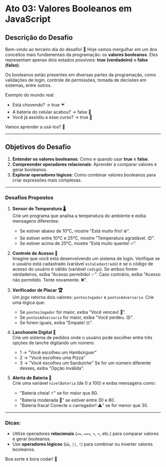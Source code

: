 # Ato 03: Valores Booleanos em JavaScript

## Descrição do Desafio

Bem-vindo ao terceiro dia do desafio! 🎉 Hoje vamos mergulhar em um dos conceitos mais fundamentais da programação: os **valores booleanos**. Eles representam apenas dois estados possíveis: **true (verdadeiro)** e **false (falso)**.

Os booleanos estão presentes em diversas partes da programação, como validações de login, controle de permissões, tomada de decisões em sistemas, entre outros.

Exemplo do mundo real:

- Está chovendo? → true ☔
- A bateria do celular acabou? → false 🔋
- Você já assistiu a esse curso? → true 🎥

Vamos aprender a usá-los? 🚀

---

## Objetivos do Desafio

1. **Entender os valores booleanos**: Como e quando usar **true** e **false**.
2. **Compreender operadores relacionais**: Aprender a comparar valores e gerar booleanos.
3. **Explorar operadores lógicos**: Como combinar valores booleanos para criar expressões mais complexas.

---

### Desafios Propostos

1. **Sensor de Temperatura 🌡️**  
   Crie um programa que analisa a temperatura do ambiente e exiba mensagens diferentes:
   - Se estiver abaixo de 10°C, mostre "Está muito frio! ❄️".
   - Se estiver entre 10°C e 25°C, mostre "Temperatura agradável. 😊".
   - Se estiver acima de 25°C, mostre "Está muito quente! 🔥".

2. **Controle de Acesso 🔑**  
   Imagine que você está desenvolvendo um sistema de login. Verifique se o usuário está cadastrado (variável `estaCadastrado`) e se o código de acesso do usuário é válido (variável `codigo`). Se ambos forem verdadeiros, exiba "Acesso permitido! ✅". Caso contrário, exiba "Acesso não permitido. Tente novamente. ❌".

3. **Verificador de Placar 🏆**  
   Um jogo retorna dois valores: `pontosJogador` e `pontosAdversario`. Crie uma lógica que:
   - Se `pontosJogador` for maior, exiba "Você venceu! 🏅".
   - Se `pontosAdversario` for maior, exiba "Você perdeu. 😢".
   - Se forem iguais, exiba "Empate! ⚖️".

4. **Lanchonete Digital 🍔**  
   Crie um sistema de pedidos onde o usuário pode escolher entre três opções de lanche digitando um número:
   - 1 → "Você escolheu um Hambúrguer"
   - 2 → "Você escolheu uma Pizza"
   - 3 → "Você escolheu um Sanduíche"
   Se for um número diferente desses, exiba "Opção inválida".

5. **Alerta de Bateria 🔋**  
   Crie uma variável `nivelBateria` (de 0 a 100) e exiba mensagens como:
   - "Bateria cheia! ⚡" se for maior que 80.
   - "Bateria moderada 🔋" se estiver entre 30 e 80.
   - "Bateria fraca! Conecte o carregador! ⚠️" se for menor que 30.

---

### Dicas:
- Utilize operadores **relacionais** (`==`, `===`, `>`, `<`, etc.) para comparar valores e gerar booleanos.
- Use **operadores lógicos** (`&&`, `||`, `!`) para combinar ou inverter valores booleanos.

Boa sorte e bora codar! 🚀